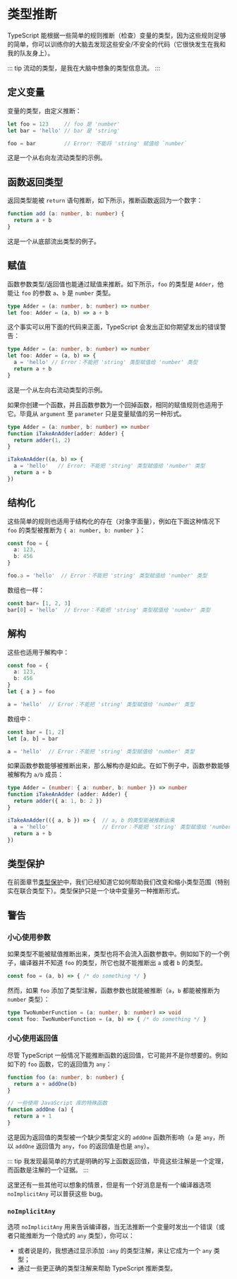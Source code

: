 # 类型推断

TypeScript 能根据一些简单的规则推断（检查）变量的类型，因为这些规则足够的简单，你可以训练你的大脑去发现这些安全/不安全的代码（它很快发生在我和我的队友身上）。

::: tip
流动的类型，是我在大脑中想象的类型信息流。
:::

## 定义变量

变量的类型，由定义推断：

```ts
let foo = 123     // foo 是 'number'
let bar = 'hello' // bar 是 'string'

foo = bar         // Error: 不能将 'string' 赋值给 `number`
```

这是一个从右向左流动类型的示例。

## 函数返回类型

返回类型能被 `return` 语句推断，如下所示，推断函数返回为一个数字：

```ts
function add (a: number, b: number) {
  return a + b
}
```

这是一个从底部流出类型的例子。

## 赋值

函数参数类型/返回值也能通过赋值来推断。如下所示，`foo` 的类型是 `Adder`，他能让 `foo` 的参数 `a`、`b` 是 `number` 类型。

```ts
type Adder = (a: number, b: number) => number
let foo: Adder = (a, b) => a + b
```

这个事实可以用下面的代码来正面，TypeScript 会发出正如你期望发出的错误警告：

```ts
type Adder = (a: number, b: number) => number
let foo: Adder = (a, b) => {
  a = 'hello' // Error：不能把 'string' 类型赋值给 'number' 类型
  return a + b
}
```

这是一个从左向右流动类型的示例。

如果你创建一个函数，并且函数参数为一个回掉函数，相同的赋值规则也适用于它。毕竟从 `argument` 至 `parameter` 只是变量赋值的另一种形式。

```ts
type Adder = (a: number, b: number) => number
function iTakeAnAdder(adder: Adder) {
  return adder(1, 2)
}

iTakeAnAdder((a, b) => {
  a = 'hello'   // Error: 不能把 'string' 类型赋值给 'number' 类型
  return a + b
})
```

## 结构化

这些简单的规则也适用于结构化的存在（对象字面量），例如在下面这种情况下 `foo` 的类型被推断为 `{ a: number, b: number }`：

```ts
const foo = {
  a: 123,
  b: 456
}

foo.a = 'hello'  // Error：不能把 'string' 类型赋值给 'number' 类型
```

数组也一样：

```ts
const bar= [1, 2, 3]
bar[0] = 'hello'  // Error：不能把 'string' 类型赋值给 'number' 类型
```

## 解构

这些也适用于解构中：

```ts
const foo = {
  a: 123,
  b: 456
}
let { a } = foo

a = 'hello'  // Error：不能把 'string' 类型赋值给 'number' 类型
```

数组中：

```ts
const bar = [1, 2]
let [a, b] = bar

a = 'hello'  // Error：不能把 'string' 类型赋值给 'number' 类型
```

如果函数参数能够被推断出来，那么解构亦是如此。在如下例子中，函数参数能够被解构为 `a/b` 成员：

```ts
type Adder = (number: { a: number, b: number }) => number
function iTakeAnAdder (adder: Adder) {
  return adder({ a: 1, b: 2 })
}

iTakeAnAdder(({ a, b }) => {  // a, b 的类型能被推断出来
  a = 'hello'                 // Error：不能把 'string' 类型赋值给 'number' 类型
  return a + b
})
```

## 类型保护

在前面章节[类型保护](./typeGuard.md)中，我们已经知道它如何帮助我们改变和缩小类型范围（特别实在联合类型下）。类型保护只是一个块中变量另一种推断形式。

## 警告

### 小心使用参数

如果类型不能被赋值推断出来，类型也将不会流入函数参数中。例如如下的一个例子，编译器并不知道 `foo` 的类型，所它也就不能推断出 `a` 或者 `b` 的类型。

```ts
const foo = (a, b) => { /* do something */ }
```

然而，如果 `foo` 添加了类型注解，函数参数也就能被推断（`a`，`b` 都能被推断为 `number` 类型）：

```ts
type TwoNumberFunction = (a: number, b: number) => void
const foo: TwoNumberFunction = (a, b) => { /* do something */ }
```

### 小心使用返回值

尽管 TypeScript 一般情况下能推断函数的返回值，它可能并不是你想要的。例如如下的 `foo` 函数，它的返回值为 `any`：

```ts
function foo (a: number, b: number) {
  return a + addOne(b)
}

// 一些使用 JavaScript 库的特殊函数
function addOne (a) {
  return a + 1
}
```

这是因为返回值的类型被一个缺少类型定义的 `addOne` 函数所影响（`a` 是 `any`，所以 `addOne` 返回值为 `any`，`foo` 的返回值是也是 `any`）。

::: tip
我发现最简单的方式是明确的写上函数返回值，毕竟这些注解是一个定理，而函数是注解的一个证据。
:::

这里还有一些其他可以想象的情景，但是有一个好消息是有一个编译器选项 `noImplicitAny` 可以普获这些 bug。

### `noImplicitAny`

选项 `noImplicitAny` 用来告诉编译器，当无法推断一个变量时发出一个错误（或者只能推断为一个隐式的 `any` 类型），你可以：

- 或者说是的，我想通过显示添加 `:any` 的类型注解，来让它成为一个 `any` 类型；
- 通过一些更正确的类型注解来帮助 TypeScript 推断类型。

